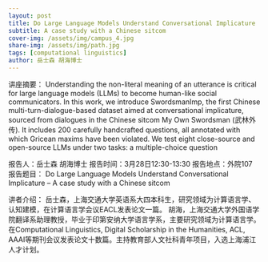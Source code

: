```yaml
---
layout: post
title: Do Large Language Models Understand Conversational Implicature
subtitle: A case study with a Chinese sitcom
cover-img: /assets/img/campus_4.jpg
share-img: /assets/img/path.jpg
tags: [computational linguistics]
author: 岳士森 胡海博士
---
```


讲座摘要：
Understanding the non-literal meaning of an utterance is critical for large language models (LLMs) to become human-like social communicators. In this work, we introduce SwordsmanImp, the first Chinese multi-turn-dialogue-based dataset aimed at conversational implicature, sourced from dialogues in the Chinese sitcom My Own Swordsman (武林外传). It includes 200 carefully handcrafted questions, all annotated with which Gricean maxims have been violated.  We test eight close-source and open-source LLMs under two tasks: a multiple-choice question


报告人：岳士森   胡海博士
报告时间：3月28日12:30-13:30
报告地点：外院107
报告题目： Do Large Language Models Understand Conversational Implicature – A case study with a Chinese sitcom
 
讲者介绍：
岳士森，上海交通大学英语系大四本科生，研究领域为计算语言学、认知建模，在计算语言学会议EACL发表论文一篇。
胡海，上海交通大学外国语学院翻译系助理教授，毕业于印第安纳大学语言学系，主要研究领域为计算语言学。在Computational Linguistics, Digital Scholarship in the Humanities, ACL, AAAI等期刊会议发表论文十数篇。主持教育部人文社科青年项目，入选上海浦江人才计划。
 


